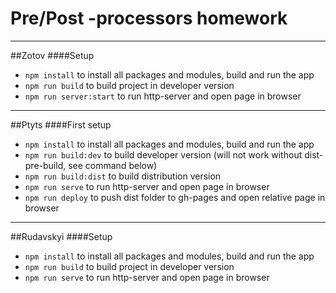 # Pre/Post -processors homework
___
##Zotov
####Setup
- `npm install` to install all packages and modules, build and run the app
- `npm run build` to build project in developer version
- `npm run server:start` to run http-server and open page in browser

___
##Ptyts
####First setup
- `npm install` to install all packages and modules, build and run the app
- `npm run build:dev` to build developer version (will not work without dist-pre-build, see command below)
- `npm run build:dist` to build distribution version
- `npm run serve` to run http-server and open page in browser
- `npm run deploy` to push dist folder to gh-pages and open relative page in browser

___
##Rudavskyi 
####Setup
- `npm install` to install all packages and modules, build and run the app
- `npm run build` to build project in developer version
- `npm run serve` to run http-server and open page in browser